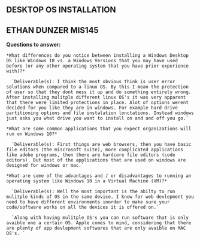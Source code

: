 ## DESKTOP OS INSTALLATION
## ETHAN DUNZER MIS145

  __Questions to answer:__

    *What differences do you notice between installing a Windows Desktop OS like Windows 10 vs. a Windows Versions that you may have used before (or any other operating system that you have prior experience with)?*

      `Deliverable(s): I think the most obvious think is user error solutions when compared to a linux OS. By this I mean the protection of user so that they dont mess it up and do something entirely wrong. After installing mulitple different linux OS's it was very apparent that there were limited protections in place. Alot of options werent decided for you like they are in windows. For example hard drive partitioning options and file instalation lonctations. Instead windows just asks you what drive you want to install on and and off you go.`

    *What are some common applications that you expect organizations will run on Windows 10?*

      `Deliverable(s): First things are web browsers, then you have basic file editors (the miscrosoft suite), more complicated applications like adobe programs, then there are hardcore file editors (code editors). But most of the applications that are used on windows are designed for windows or mac.`

    *What are some of the advantages and / or disadvantages to running an operating system like Windows 10 in a Virtual Machine (VM)?*

      `Deliverable(s): Well the most important is the abilty to run mulitple kinds of OS in the same device. I know for web devlepment you need to have different environments inorder to make sure your code/software works on all the devices it is offered on.`

      `Along with having mulitple OS's you can run software that is only avaible one a certain OS. Apple comes to mind, considering that there are plenty of app devlepment softwares that are only avaible on MAC OS's. `
